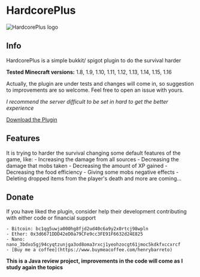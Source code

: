 # HardcorePlus

![HardcorePlus logo](https://i.imgur.com/uBYR4So.png?2)

## Info
HardcorePlus is a simple bukkit/ spigot plugin to do the survival harder

**Tested Minecraft versions:** 1.8, 1.9, 1.10, 1.11, 1.12, 1.13, 1.14, 1.15, 1.16

Actually, the plugin are under tests and changes will come in, so suggestion to improvements are so welcome. Feel free to open an issue with yours.

*I recommend the server difficult to be set in hard to get the better experience*

[Download the Plugin](https://github.com/henrybarreto/HardcorePlus/raw/master/out/artifacts/HardcorePlus_jar/HardcorePlus.jar)

## Features
It is trying to harder the survival changing some default features of the game, like:
    - Increasing the damage from all sources
    - Decreasing the damage that mobs taken
    - Decreasing the amount of XP gained
    - Decreasing the food efficiency
    - Giving some mobs negative effects
    - Deleting dropped items from the player's death
and more are coming...

## Donate

If you have liked the plugin, consider help their development contributing with either code or financial support

    - Bitcoin: bc1qg5uwja000hg8fjd2ud40c6a9y2x0rtcj98wpln
    - Ether: 0x3d6671DDD42eD0a79CFe9cc3FE91F6632d24E825
    - Nano: nano_3bdxo5gj94cyqtzunjga3od8oma3rxcj1yeohzocgt61jmoc5kdkfxccxrcf
    - [Buy me a coffee](https://www.buymeacoffee.com/henrybarreto)

**This is a Java review project, improvements in the code will come as I study again the topics**
